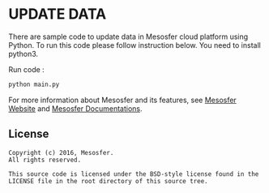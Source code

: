 # UPDATE DATA #

There are sample code to update data in Mesosfer cloud platform using Python. To run this code please follow instruction below. You need to install python3.

Run code :
```python
python main.py
```


For more information about Mesosfer and its features, see [Mesosfer Website][mesosfer.com] and [Mesosfer Documentations][docs].

## License
    Copyright (c) 2016, Mesosfer.
    All rights reserved.

    This source code is licensed under the BSD-style license found in the
    LICENSE file in the root directory of this source tree.

[mesosfer.com]:https://mesosfer.com
[docs]:https://docs.mesosfer.com/